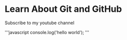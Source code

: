 # Learn About Git and GitHub

Subscribe to my youtube channel

'''javascript
console.log('hello world');
'''
